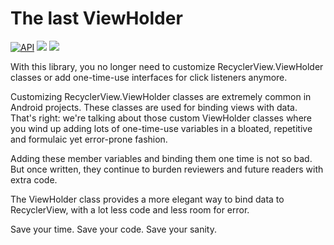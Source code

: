 # The last ViewHolder

[![API](https://img.shields.io/badge/API-7%2B-blue.svg?style=flat)](https://android-arsenal.com/api?level=7) <img src="https://img.shields.io/badge/method%20count-52-e91e63.svg"></img> <img src="https://img.shields.io/badge/size-7 KB-e91e63.svg"></img>

With this library, you no longer need to customize RecyclerView.ViewHolder classes or add one-time-use interfaces for click listeners anymore.

Customizing RecyclerView.ViewHolder classes are extremely common in Android projects. These classes are used for binding views with data. That's right: we're talking about those custom ViewHolder classes where you wind up adding lots of one-time-use variables in a bloated, repetitive and formulaic yet error-prone fashion.

Adding these member variables and binding them one time is not so bad. But once written, they continue to burden reviewers and future readers with extra code.

The ViewHolder class provides a more elegant way to bind data to RecyclerView, with a lot less code and less room for error.

Save your time. Save your code. Save your sanity.
